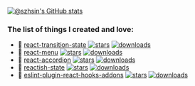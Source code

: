 [![@szhsin's GitHub stats](https://github-readme-stats.vercel.app/api?username=szhsin&hide=prs,issues,contribs&show=prs_merged&show_icons=true&theme=transparent&include_all_commits=false&number_format=long)](https://github.com/szhsin)

### The list of things I created and love:

- 🍭 [react-transition-state](https://github.com/szhsin/react-transition-state) [![stars](https://img.shields.io/github/stars/szhsin/react-transition-state?style=flat)](https://github.com/szhsin/react-transition-state/stargazers) [![downloads](https://img.shields.io/npm/dt/react-transition-state)](https://www.npmjs.com/package/react-transition-state)
- 🍔 [react-menu](https://github.com/szhsin/react-menu) [![stars](https://img.shields.io/github/stars/szhsin/react-menu?style=flat)](https://github.com/szhsin/react-menu/stargazers) [![downloads](https://img.shields.io/npm/dt/@szhsin/react-menu)](https://www.npmjs.com/package/@szhsin/react-menu)
- 🎹 [react-accordion](https://github.com/szhsin/react-accordion) [![stars](https://img.shields.io/github/stars/szhsin/react-accordion?style=flat)](https://github.com/szhsin/react-accordion/stargazers) [![downloads](https://img.shields.io/npm/dt/@szhsin/react-accordion)](https://www.npmjs.com/package/@szhsin/react-accordion)
- 🚀 [reactish-state](https://github.com/szhsin/reactish-state) [![stars](https://img.shields.io/github/stars/szhsin/reactish-state?style=flat)](https://github.com/szhsin/reactish-state/stargazers) [![downloads](https://img.shields.io/npm/dt/reactish-state)](https://www.npmjs.com/package/reactish-state)
- 🔗 [eslint-plugin-react-hooks-addons](https://github.com/szhsin/eslint-plugin-react-hooks-addons) [![stars](https://img.shields.io/github/stars/szhsin/eslint-plugin-react-hooks-addons?style=flat)](https://github.com/szhsin/eslint-plugin-react-hooks-addons/stargazers) [![downloads](https://img.shields.io/npm/dt/eslint-plugin-react-hooks-addons)](https://www.npmjs.com/package/eslint-plugin-react-hooks-addons)
